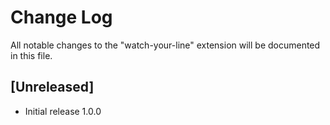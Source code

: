 # Change Log

All notable changes to the "watch-your-line" extension will be documented in this file.

## [Unreleased]

- Initial release 1.0.0
